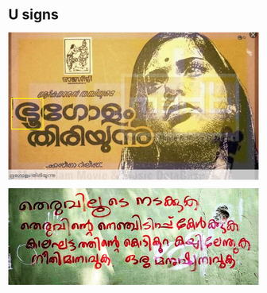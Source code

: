# U signs

![1974 - &#xD2D;&#xD42; with wrong? uu sign?](../../.gitbook/assets/image%20%2862%29.png)

![Photo: Shaji Mullookkaran](../../.gitbook/assets/image%20%2860%29.png)


